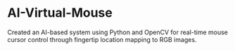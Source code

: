 # AI-Virtual-Mouse
Created an AI-based system using Python and OpenCV for real-time mouse cursor control through fingertip location mapping to RGB images.
